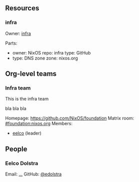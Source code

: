 ## Resources
### infra

Owner: [infra](#infra-team)

Parts:
- owner: NixOS
  repo: infra
  type: GitHub
- type: DNS zone
  zone: nixos.org




## Org-level teams

### Infra team

This is the infra team

bla bla bla

Homepage: https://github.com/NixOS/foundation
Matrix room: [#foundation:nixos.org](https://matrix.to/#/#foundation:nixos.org)
Members:
- [eelco](#eelco-dolstra) (leader)




## People

### Eelco Dolstra

Email: [...](mailto:...)
GitHub: [@edolstra](https://github.com/edolstra)


